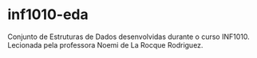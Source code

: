 # inf1010-eda
Conjunto de Estruturas de Dados desenvolvidas durante o curso INF1010. Lecionada pela professora Noemi de La Rocque Rodriguez.
